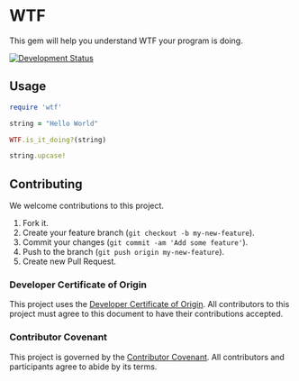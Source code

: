 # WTF

This gem will help you understand WTF your program is doing.

[![Development Status](https://github.com/ioquatix/wtf/workflows/Test/badge.svg)](https://github.com/ioquatix/wtf/actions?workflow=Test)

## Usage

```ruby
require 'wtf'

string = "Hello World"

WTF.is_it_doing?(string)

string.upcase!
```

## Contributing

We welcome contributions to this project.

1.  Fork it.
2.  Create your feature branch (`git checkout -b my-new-feature`).
3.  Commit your changes (`git commit -am 'Add some feature'`).
4.  Push to the branch (`git push origin my-new-feature`).
5.  Create new Pull Request.

### Developer Certificate of Origin

This project uses the [Developer Certificate of Origin](https://developercertificate.org/). All contributors to this project must agree to this document to have their contributions accepted.

### Contributor Covenant

This project is governed by the [Contributor Covenant](https://www.contributor-covenant.org/). All contributors and participants agree to abide by its terms.
